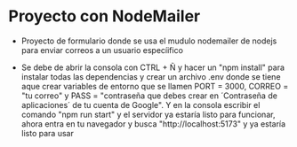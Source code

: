 # Proyecto con NodeMailer

- Proyecto de formulario donde se usa el mudulo nodemailer de nodejs para enviar correos a un usuario especíifico

- Se debe de abrir la consola con CTRL + Ñ y hacer un "npm install" para instalar todas las dependencias
  y crear un archivo .env donde se tiene aque crear variables de entorno que se llamen PORT = 3000, CORREO = "tu correo"
  y PASS = "contraseña que debes crear en ´Contraseña de aplicaciones´ de tu cuenta de Google". Y en la consola escribir
  el comando "npm run start" y el servidor ya estaría listo para funcionar, ahora entra en tu navegador y busca "http://localhost:5173" 
  y ya estaría listo para usar

